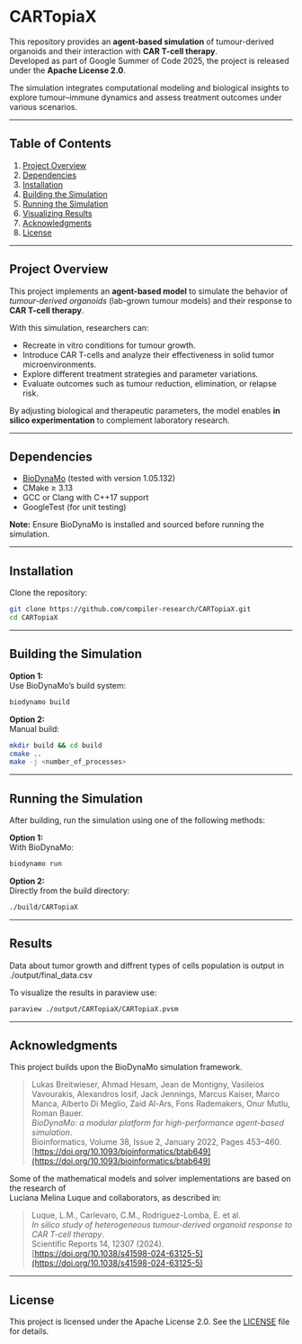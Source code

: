 # CARTopiaX

This repository provides an **agent-based simulation** of tumour-derived organoids and their interaction with **CAR T-cell therapy**.  
Developed as part of Google Summer of Code 2025, the project is released under the **Apache License 2.0**.

The simulation integrates computational modeling and biological insights to explore tumour–immune dynamics and assess treatment outcomes under various scenarios.

---

## Table of Contents

1. [Project Overview](#project-overview)
2. [Dependencies](#dependencies)
3. [Installation](#installation)
4. [Building the Simulation](#building-the-simulation)
5. [Running the Simulation](#running-the-simulation)
6. [Visualizing Results](#results)
7. [Acknowledgments](#acknowledgments)
8. [License](#license)

---

## Project Overview

This project implements an **agent-based model** to simulate the behavior of *tumour-derived organoids* (lab-grown tumour models) and their response to **CAR T-cell therapy**.

With this simulation, researchers can:
- Recreate in vitro conditions for tumour growth.
- Introduce CAR T-cells and analyze their effectiveness in solid tumor microenvironments.
- Explore different treatment strategies and parameter variations.
- Evaluate outcomes such as tumour reduction, elimination, or relapse risk.

By adjusting biological and therapeutic parameters, the model enables **in silico experimentation** to complement laboratory research.

---

## Dependencies

- [BioDynaMo](https://biodynamo.org/) (tested with version 1.05.132)
- CMake ≥ 3.13
- GCC or Clang with C++17 support
- GoogleTest (for unit testing)

**Note:** Ensure BioDynaMo is installed and sourced before running the simulation.

---

## Installation

Clone the repository:
```bash
git clone https://github.com/compiler-research/CARTopiaX.git
cd CARTopiaX
```

---

## Building the Simulation

**Option 1:**  
Use BioDynaMo’s build system:
```bash
biodynamo build
```

**Option 2:**  
Manual build:
```bash
mkdir build && cd build
cmake ..
make -j <number_of_processes>
```

---

## Running the Simulation

After building, run the simulation using one of the following methods:

**Option 1:**  
With BioDynaMo:
```bash
biodynamo run
```

**Option 2:**  
Directly from the build directory:
```bash
./build/CARTopiaX
```

---

## Results

Data about tumor growth and diffrent types of cells population is output in ./output/final_data.csv

To visualize the results in paraview use:
```bash
paraview ./output/CARTopiaX/CARTopiaX.pvsm
```

---

## Acknowledgments

This project builds upon the BioDynaMo simulation framework.

> Lukas Breitwieser, Ahmad Hesam, Jean de Montigny, Vasileios Vavourakis, Alexandros Iosif, Jack Jennings, Marcus Kaiser, Marco Manca, Alberto Di Meglio, Zaid Al-Ars, Fons Rademakers, Onur Mutlu, Roman Bauer.  
> *BioDynaMo: a modular platform for high-performance agent-based simulation*.  
> Bioinformatics, Volume 38, Issue 2, January 2022, Pages 453–460.  
> [https://doi.org/10.1093/bioinformatics/btab649](https://doi.org/10.1093/bioinformatics/btab649)

Some of the mathematical models and solver implementations are based on the research of  
Luciana Melina Luque and collaborators, as described in:

> Luque, L.M., Carlevaro, C.M., Rodriguez-Lomba, E. et al.  
> *In silico study of heterogeneous tumour-derived organoid response to CAR T-cell therapy*.  
> Scientific Reports 14, 12307 (2024).  
> [https://doi.org/10.1038/s41598-024-63125-5](https://doi.org/10.1038/s41598-024-63125-5)

---

## License

This project is licensed under the Apache License 2.0. See the [LICENSE](LICENSE) file for details.